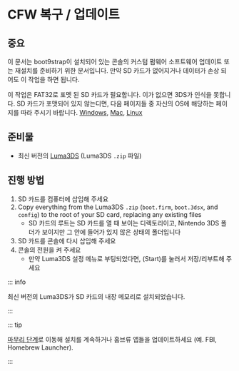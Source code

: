 # CFW 복구 / 업데이트

## 중요

이 문서는 boot9strap이 설치되어 있는 콘솔의 커스텀 펌웨어 소프트웨어 업데이트 또는 재설치를 준비하기 위한 문서입니다. 만약 SD 카드가 없어지거나 데이터가 손상 되어도 이 작업을 하면 됩니다.

이 작업은 FAT32로 포멧 된 SD 카드가 필요합니다. 이가 없으면 3DS가 인식을 못합니다. SD 카드가 포맷되어 있지 않는디면, 다음 페이지들 중 자신의 OS에 해당하는 페이지를 따라 주시기 바랍니다. [Windows](formatting-sd-\(windows\)), [Mac](formatting-sd-\(mac\)), [Linux](formatting-sd-\(linux\))

## 준비물

- 최신 버전의 [Luma3DS](https://github.com/LumaTeam/Luma3DS/releases/latest) (Luma3DS `.zip` 파일)

## 진행 방법

1. SD 카드를 컴퓨터에 삽입해 주세요
2. Copy everything from the Luma3DS `.zip` (`boot.firm`, `boot.3dsx`, and `config`) to the root of your SD card, replacing any existing files
   - SD 카드의 루트는 SD 카드를 열 때 보이는 디렉토리이고, Nintendo 3DS 폴더가 보이지만 그 안에 들어가 있지 않은 상태의 폴더입니다
3. SD 카드를 콘솔에 다시 삽입해 주세요
4. 콘솔의 전원을 켜 주세요
   - 만약 Luma3DS 설정 메뉴로 부팅되었다면, (Start)를 눌러서 저장/리부트해 주세요

::: info

최신 버전의 Luma3DS가 SD 카드의 내장 메모리로 설치되었습니다.

:::

::: tip

[마무리 단계](finalizing-setup)로 이동해 설치를 계속하거나 홈브류 앱들을 업데이트하세요 (예. FBI, Homebrew Launcher).

:::
